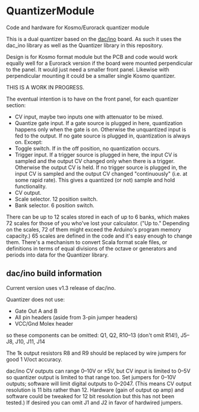 # QuantizerModule
Code and hardware for Kosmo/Eurorack quantizer module

This is a dual quantizer based on the [dac/ino](https://github.com/holmesrichards/dac_ino) board. As such it uses the dac_ino library as well as the Quantizer library in this repository.

Design is for Kosmo format module but the PCB and code would work equally well for a Eurorack version if the board were mounted perpendicular to the panel. It would just need a smaller front panel. Likewise with perpendicular mounting it could be a smaller single Kosmo quantizer.

THIS IS A WORK IN PROGRESS.

The eventual intention is to have on the front panel, for each quantizer section:

- CV input, maybe two inputs one with attenuator to be mixed.
- Quantize gate input. If a gate source is plugged in here, quantization happens only when the gate is on. Otherwise the unquantized input is fed to the output. If no gate source is plugged in, quantization is always on. Except:
- Toggle switch. If in the off position, no quantization occurs.
- Trigger input. If a trigger source is plugged in here, the input CV is sampled and the output CV changed only when there is a trigger. Otherwise the output CV is held. If no trigger source is plugged in, the input CV is sampled and the output CV changed "continuously" (i.e. at some rapid rate). This gives a quantized (or not) sample and hold functionality.
- CV output.
- Scale selector. 12 position switch.
- Bank selector. 6 position switch.

There can be up to 12 scales stored in each of up to 6 banks, which makes 72 scales for those of you who've lost your calculator. ("Up to." Depending on the scales, 72 of them might exceed the Arduino's program memory capacity.) 65 scales are defined in the code and it's easy enough to change them. There's a mechanism to convert Scala format scale files, or definitions in terms of equal divisions of the octave or generators and periods into data for the Quantizer library.

## dac/ino build information
Current version uses v1.3 release of dac/ino. 

Quantizer does not use:

* Gate Out A and B
* All pin headers (aside from 3-pin jumper headers)
* VCC/Gnd Molex header

so these components can be omitted: Q1, Q2, R10–13 (don't omit R14!), J5–J8, J10, J11, J14

The 1k output resistors R8 and R9 should be replaced by wire jumpers for good 1 V/oct accuracy.

dac/ino CV outputs can range 0–10V or ±5V, but CV input is limited to 0–5V so quantizer output is limited to that range too. Set jumpers for 0–10V outputs; software will limit digital outputs to 0–2047. (This means CV output resolution is 11 bits rather than 12. Hardware (gain of output op amp) and software could be tweaked for 12 bit resolution but this has not been tested.) If desired you can omit J1 and J2 in favor of hardwired jumpers.
